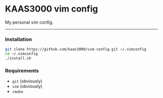 # KAAS3000 vim config

My personal vim config.

---

### Installation
```Bash
git clone https://github.com/kaas3000/vim-config.git ~/.vimconfig
cd ~/.vimconfig
./install.sh
```

### Requirements
* `git` (obviously)
* `vim` (obviously)
* `cmake`
